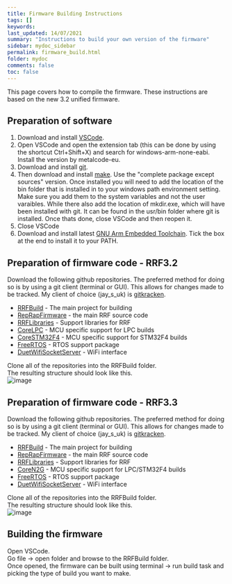 ```yaml
---
title: Firmware Building Instructions
tags: []
keywords: 
last_updated: 14/07/2021
summary: "Instructions to build your own version of the firmware"
sidebar: mydoc_sidebar
permalink: firmware_build.html
folder: mydoc
comments: false
toc: false
---
```


This page covers how to compile the firmware. These instructions are based on the new 3.2 unified firmware.

## Preparation of software

1. Download and install [VSCode](https://code.visualstudio.com/).  
2. Open VSCode and open the extension tab (this can be done by using the shortcut Ctrl+Shift+X) and search for windows-arm-none-eabi. Install the version by metalcode-eu.  
3. Download and install [git](https://git-scm.com/downloads).  
4. Then download and install [make](http://gnuwin32.sourceforge.net/packages/make.htm). Use the "complete package except sources" version. Once installed you will need to add the location of the bin folder that is installed in to your windows path environment setting. Make sure you add them to the system variables and not the user varaibles. While there also add the location of mkdir.exe, which will have been installed with git. It can be found in the usr/bin folder where git is installed. Once thats done, close VSCode and then reopen it.  
5. Close VSCode
6. Download and install latest [GNU Arm Embedded Toolchain](https://developer.arm.com/tools-and-software/open-source-software/developer-tools/gnu-toolchain/gnu-rm/downloads). Tick the box at the end to install it to your PATH.  

## Preparation of firmware code - RRF3.2

Download the following github repositories. The preferred method for doing so is by using a git client (terminal or GUI). This allows for changes made to be tracked. My client of choice (jay_s_uk) is [gitkracken](https://www.gitkraken.com/).  
- [RRFBuild](https://github.com/gloomyandy/RRFBuild) - The main project for building
- [RepRapFirmware](https://github.com/gloomyandy/RepRapFirmware/tree/v3.02-dev-unified) - the main RRF source code 
- [RRFLibraries](https://github.com/gloomyandy/RRFLibraries/tree/v3.02-dev-unified) - Support libraries for RRF 
- [CoreLPC](https://github.com/gloomyandy/CoreLPC/tree/v3.02-dev-unified) - MCU specific support for LPC builds 
- [CoreSTM32F4](https://github.com/gloomyandy/CoreSTM32F4) - MCU specific support for STM32F4 builds 
- [FreeRTOS](https://github.com/gloomyandy/FreeRTOS) - RTOS support package 
- [DuetWifiSocketServer](https://github.com/gloomyandy/DuetWiFiSocketServer) - WiFi interface 

Clone all of the repositories into the RRFBuild folder.  
The resulting structure should look like this.  
![image](https://i.ibb.co/94bTCMd/build-structure.png)

## Preparation of firmware code - RRF3.3

Download the following github repositories. The preferred method for doing so is by using a git client (terminal or GUI). This allows for changes made to be tracked. My client of choice (jay_s_uk) is [gitkracken](https://www.gitkraken.com/).  
- [RRFBuild](https://github.com/gloomyandy/RRFBuild/tree/v3.3-dev) - The main project for building
- [RepRapFirmware](https://github.com/gloomyandy/RepRapFirmware/tree/v3.3-dev) - the main RRF source code 
- [RRFLibraries](https://github.com/gloomyandy/RRFLibraries/tree/v3.3-dev) - Support libraries for RRF 
- [CoreN2G](https://github.com/gloomyandy/CoreN2G/tree/v3.3-dev) - MCU specific support for LPC/STM32F4 builds 
- [FreeRTOS](https://github.com/gloomyandy/FreeRTOS/tree/v3.3-dev) - RTOS support package 
- [DuetWifiSocketServer](https://github.com/gloomyandy/DuetWiFiSocketServer) - WiFi interface 

Clone all of the repositories into the RRFBuild folder.  
The resulting structure should look like this.  
![image](https://i.ibb.co/94bTCMd/build-structure.png)

## Building the firmware

Open VSCode.  
Go file -> open folder and browse to the RRFBuild folder.  
Once opened, the firmware can be built using terminal -> run build task and picking the type of build you want to make.